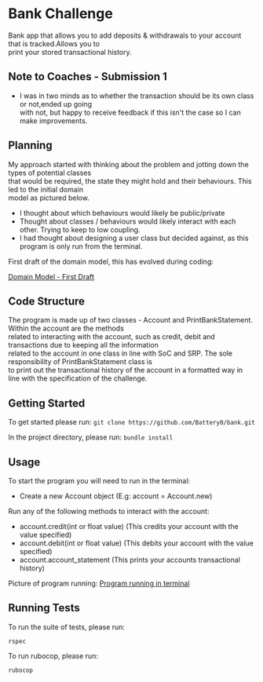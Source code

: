# Bank Challenge

Bank app that allows you to add deposits & withdrawals to your account that is tracked.Allows you to<br>
print your stored transactional history.

## Note to Coaches - Submission 1

* I was in two minds as to whether the transaction should be its own class or not,ended up going<br>
with not, but happy to receive feedback if this isn't the case so I can make improvements.

## Planning

My approach started with thinking about the problem and jotting down the types of potential classes<br>
that would be required, the state they might hold and their behaviours. This led to the initial domain<br>
model as pictured below.

* I thought about which behaviours would likely be public/private
* Thought about classes / behaviours would likely interact with each other. Trying to keep to low coupling.
* I had thought about designing a user class but decided against, as this program is only run from the terminal.

First draft of the domain model, this has evolved during coding:

[Domain Model - First Draft](https://github.com/Battery0/bank/blob/main/public/domain_model_first_draft.png)

## Code Structure

The program is made up of two classes - Account and PrintBankStatement. Within the account are the methods<br>
related to interacting with the account, such as credit, debit and transactions due to keeping all the information<br>
related to the account in one class in line with SoC and SRP. The sole responsibility of PrintBankStatement class is<br>
to print out the transactional history of the account in a formatted way in line with the specification of the challenge.

## Getting Started

To get started please run:
`git clone https://github.com/Battery0/bank.git`

In the project directory, please run:
`bundle install`

## Usage

To start the program you will need to run in the terminal:

* Create a new Account object (E.g: account = Account.new)

Run any of the following methods to interact with the account:

* account.credit(int or float value) (This credits your account with the value specified)
* account.debit(int or float value) (This debits your account with the value specified)
* account.account_statement (This prints your accounts transactional history)

Picture of program running:
[Program running in terminal](https://github.com/Battery0/bank/blob/main/public/program_running_in_terminal.png)

## Running Tests

To run the suite of tests, please run:

`rspec`

To run rubocop, please run:

`rubocop`

